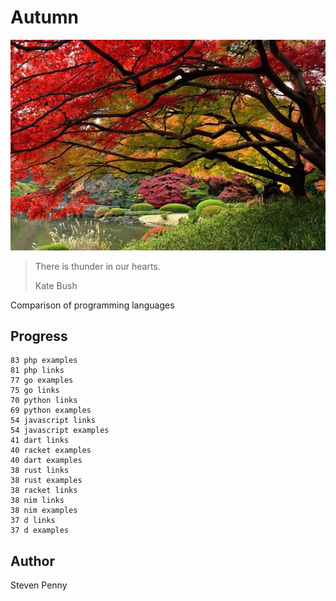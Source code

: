 # Autumn

![hero](docs/image.jpg)

> There is thunder in our hearts.
>
> Kate Bush

Comparison of programming languages

## Progress

~~~
83 php examples
81 php links
77 go examples
75 go links
70 python links
69 python examples
54 javascript links
54 javascript examples
41 dart links
40 racket examples
40 dart examples
38 rust links
38 rust examples
38 racket links
38 nim links
38 nim examples
37 d links
37 d examples
~~~

## Author

Steven Penny
